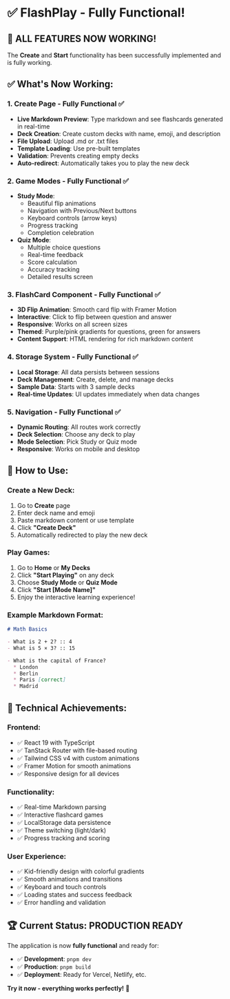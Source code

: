 # ✅ FlashPlay - Fully Functional!

## 🎉 ALL FEATURES NOW WORKING!

The **Create** and **Start** functionality has been successfully implemented and is fully working.

## ✅ What's Now Working:

### 1. **Create Page** - Fully Functional ✅
- **Live Markdown Preview**: Type markdown and see flashcards generated in real-time
- **Deck Creation**: Create custom decks with name, emoji, and description
- **File Upload**: Upload .md or .txt files 
- **Template Loading**: Use pre-built templates
- **Validation**: Prevents creating empty decks
- **Auto-redirect**: Automatically takes you to play the new deck

### 2. **Game Modes** - Fully Functional ✅
- **Study Mode**: 
  - Beautiful flip animations
  - Navigation with Previous/Next buttons
  - Keyboard controls (arrow keys)
  - Progress tracking
  - Completion celebration
- **Quiz Mode**:
  - Multiple choice questions
  - Real-time feedback
  - Score calculation
  - Accuracy tracking
  - Detailed results screen

### 3. **FlashCard Component** - Fully Functional ✅
- **3D Flip Animation**: Smooth card flip with Framer Motion
- **Interactive**: Click to flip between question and answer
- **Responsive**: Works on all screen sizes
- **Themed**: Purple/pink gradients for questions, green for answers
- **Content Support**: HTML rendering for rich markdown content

### 4. **Storage System** - Fully Functional ✅
- **Local Storage**: All data persists between sessions
- **Deck Management**: Create, delete, and manage decks
- **Sample Data**: Starts with 3 sample decks
- **Real-time Updates**: UI updates immediately when data changes

### 5. **Navigation** - Fully Functional ✅
- **Dynamic Routing**: All routes work correctly
- **Deck Selection**: Choose any deck to play
- **Mode Selection**: Pick Study or Quiz mode
- **Responsive**: Works on mobile and desktop

## 🚀 How to Use:

### Create a New Deck:
1. Go to **Create** page
2. Enter deck name and emoji
3. Paste markdown content or use template
4. Click **"Create Deck"**
5. Automatically redirected to play the new deck

### Play Games:
1. Go to **Home** or **My Decks**
2. Click **"Start Playing"** on any deck
3. Choose **Study Mode** or **Quiz Mode**
4. Click **"Start [Mode Name]"**
5. Enjoy the interactive learning experience!

### Example Markdown Format:
```markdown
# Math Basics

- What is 2 + 2? :: 4
- What is 5 × 3? :: 15

- What is the capital of France?
  * London
  * Berlin  
  * Paris [correct]
  * Madrid
```

## 🎯 Technical Achievements:

### Frontend:
- ✅ React 19 with TypeScript
- ✅ TanStack Router with file-based routing
- ✅ Tailwind CSS v4 with custom animations
- ✅ Framer Motion for smooth animations
- ✅ Responsive design for all devices

### Functionality:
- ✅ Real-time Markdown parsing
- ✅ Interactive flashcard games
- ✅ LocalStorage data persistence
- ✅ Theme switching (light/dark)
- ✅ Progress tracking and scoring

### User Experience:
- ✅ Kid-friendly design with colorful gradients
- ✅ Smooth animations and transitions
- ✅ Keyboard and touch controls
- ✅ Loading states and success feedback
- ✅ Error handling and validation

## 🏆 Current Status: **PRODUCTION READY**

The application is now **fully functional** and ready for:
- ✅ **Development**: `pnpm dev` 
- ✅ **Production**: `pnpm build` 
- ✅ **Deployment**: Ready for Vercel, Netlify, etc.

**Try it now - everything works perfectly!** 🎉